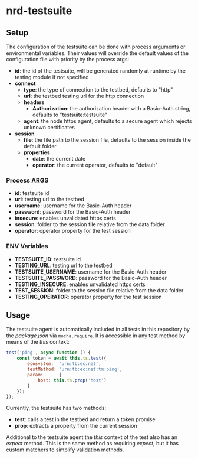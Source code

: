 # nrd-testsuite

## Setup

The configuration of the testsuite can be done with process arguments or environmental variables.
Their values will override the default values of the configuration file with priority by the process args:

- **id**: the id of the testsuite, will be generated randomly at runtime by the testing module if not specified
- **connect**
    - **type**: the type of connection to the testbed, defaults to "http"
    - **url**: the testbed testing url for the http connection
    - **headers**
        - **Authorization**: the authorization header with a Basic-Auth string, defaults to "testsuite:testsuite"
    - **agent**: the node https agent, defaults to a secure agent which rejects unknown certificates
- **session**
    - **file**: the file path to the session file, defaults to the session inside the default folder
    - **properties**
        - **date**: the current date
        - **operator**: the current operator, defaults to "default"

### Process ARGS

- **id**: testsuite id
- **url**: testing url to the testbed
- **username**: username for the Basic-Auth header
- **password**: password for the Basic-Auth header
- **insecure**: enables unvalidated https certs
- **session**: folder to the session file relative from the data folder
- **operator**: operator property for the test session

### ENV Variables

- **TESTSUITE_ID**: testsuite id
- **TESTING_URL**: testing url to the testbed
- **TESTSUITE_USERNAME**: username for the Basic-Auth header
- **TESTSUITE_PASSWORD**: password for the Basic-Auth header
- **TESTING_INSECURE**: enables unvalidated https certs
- **TEST_SESSION**: folder to the session file relative from the data folder
- **TESTING_OPERATOR**: operator property for the test session

## Usage

The testsuite agent is automatically included in all tests in this repository by the _package.json_ via `mocha.require`.
It is accessible in any test method by means of the _this_ context:

```js
test('ping', async function () {
    const token = await this.ts.test({
        ecosystem:  'urn:tb:ec:net',
        testMethod: 'urn:tb:ec:net:tm:ping',
        param:      {
            host: this.ts.prop('host')
        }
    });
});
```

Currently, the testsuite has two methods:

- **test**: calls a test in the testbed and return a token promise
- **prop**: extracts a property from the current session

Additional to the testsuite agent the _this_ context of the test also has an _expect_ method.
This is the same method as requiring _expect_, but it has custom matchers to simplify validation methods. 
